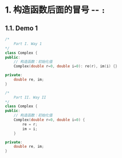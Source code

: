 <!--
 * @Descripttion: 
 * @version: 
 * @Author: sch
 * @Date: 2022-04-16 10:49:57
 * @LastEditors: sch
 * @LastEditTime: 2022-04-16 10:49:58
-->
# 1. 构造函数后面的冒号 -- `:`
## 1.1. Demo 1
```c++
/*
    Part I. Way 1
*/
class Complex {
public:
    // 构造函数：初始化值
    Complex(double r=0, double i=0): re(r), im(i) {}

private:
    double re, im;
}

/*
    Part II. Way II
*/
class Complex {
public:
    // 构造函数：初始化值
    Complex(double r=0, double i=0) {
        re = r;
        im = i;
    }

private:
    double re, im;
}
```